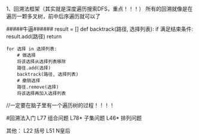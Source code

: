 1、回溯法框架（其实就是深度遍历搜索DFS，重点！！！）
所有的回溯就像是在遍历一颗多叉树，前中后序遍历就可以了


#####牛逼######
result = []
def backtrack(路径, 选择列表):
    if 满足结束条件:
        result.add(路径)
        return

    for 选择 in 选择列表:
        # 做选择
        将该选择从选择列表移除
        路径.add(选择)
        backtrack(路径, 选择列表)
        # 撤销选择
        路径.remove(选择)
        将该选择再加入选择列表




//一定要在脑子里有一个遍历树的过程！！！！

#回溯法入门
L77   组合问题
L78*  子集问题
L46*  排列问题 

其他：
L22  括号
L51  N皇后



